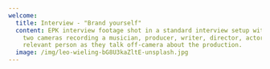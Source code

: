 ```yaml
---
welcome:
  title: Interview - "Brand yourself"
  content: EPK interview footage shot in a standard interview setup with one or
    two cameras recording a musician, producer, writer, director, actor or other
    relevant person as they talk off-camera about the production.
  image: /img/leo-wieling-bG8U3kaZltE-unsplash.jpg
---
```

